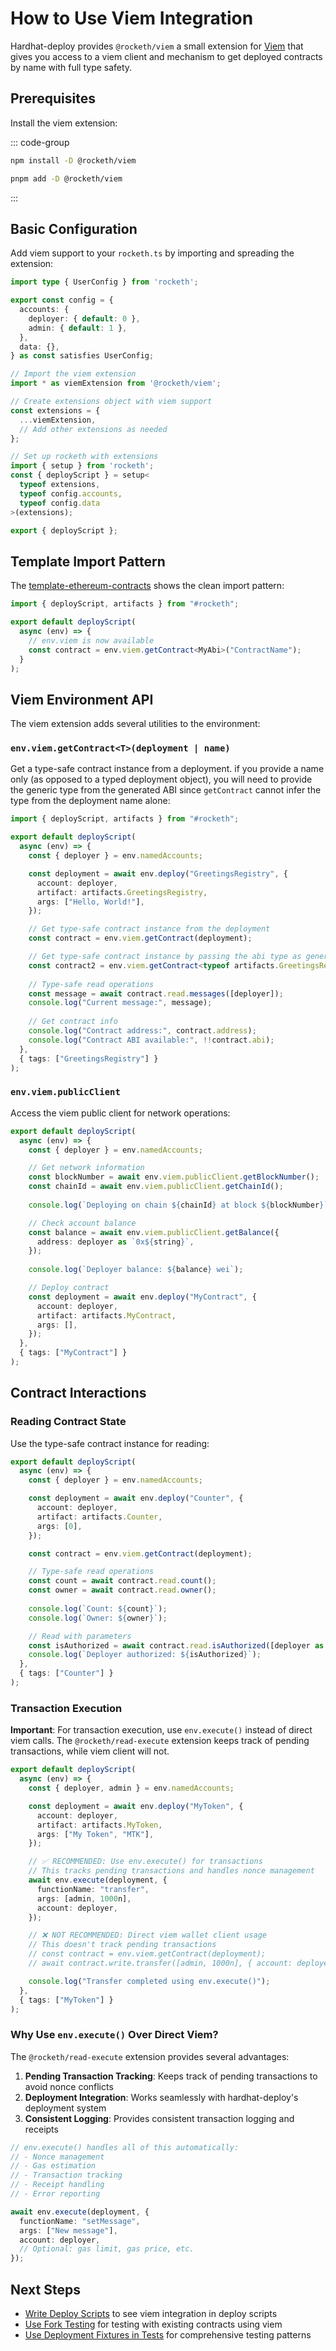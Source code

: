 # How to Use Viem Integration

Hardhat-deploy provides `@rocketh/viem` a small extension for [Viem](https://viem.sh) that gives you access to a viem client and mechanism to get deployed contracts by name with full type safety.

## Prerequisites

Install the viem extension:

::: code-group

```bash [npm]
npm install -D @rocketh/viem
```

```bash [pnpm]
pnpm add -D @rocketh/viem
```

:::

## Basic Configuration

Add viem support to your `rocketh.ts` by importing and spreading the extension:

```typescript
import type { UserConfig } from 'rocketh';

export const config = {
  accounts: {
    deployer: { default: 0 },
    admin: { default: 1 },
  },
  data: {},
} as const satisfies UserConfig;

// Import the viem extension
import * as viemExtension from '@rocketh/viem';

// Create extensions object with viem support
const extensions = {
  ...viemExtension,
  // Add other extensions as needed
};

// Set up rocketh with extensions
import { setup } from 'rocketh';
const { deployScript } = setup<
  typeof extensions,
  typeof config.accounts,
  typeof config.data
>(extensions);

export { deployScript };
```

## Template Import Pattern

The [template-ethereum-contracts](https://github.com/wighawag/template-ethereum-contracts) shows the clean import pattern:

```typescript
import { deployScript, artifacts } from "#rocketh";

export default deployScript(
  async (env) => {
    // env.viem is now available
    const contract = env.viem.getContract<MyAbi>("ContractName");
  }
);
```

## Viem Environment API

The viem extension adds several utilities to the environment:

### `env.viem.getContract<T>(deployment | name)`

Get a type-safe contract instance from a deployment. if you provide a name only (as opposed to a typed deployment object), you will need to provide the generic type from the generated ABI since `getContract` cannot infer the type from the deployment name alone:

```typescript
import { deployScript, artifacts } from "#rocketh";

export default deployScript(
  async (env) => {
    const { deployer } = env.namedAccounts;

    const deployment = await env.deploy("GreetingsRegistry", {
      account: deployer,
      artifact: artifacts.GreetingsRegistry,
      args: ["Hello, World!"],
    });

    // Get type-safe contract instance from the deployment
    const contract = env.viem.getContract(deployment);

    // Get type-safe contract instance by passing the abi type as generic
    const contract2 = env.viem.getContract<typeof artifacts.GreetingsRegistry.abi>("GreetingsRegistry");
    
    // Type-safe read operations
    const message = await contract.read.messages([deployer]);
    console.log("Current message:", message);
    
    // Get contract info
    console.log("Contract address:", contract.address);
    console.log("Contract ABI available:", !!contract.abi);
  },
  { tags: ["GreetingsRegistry"] }
);
```

### `env.viem.publicClient`

Access the viem public client for network operations:

```typescript
export default deployScript(
  async (env) => {
    const { deployer } = env.namedAccounts;

    // Get network information
    const blockNumber = await env.viem.publicClient.getBlockNumber();
    const chainId = await env.viem.publicClient.getChainId();
    
    console.log(`Deploying on chain ${chainId} at block ${blockNumber}`);

    // Check account balance
    const balance = await env.viem.publicClient.getBalance({
      address: deployer as `0x${string}`,
    });
    
    console.log(`Deployer balance: ${balance} wei`);

    // Deploy contract
    const deployment = await env.deploy("MyContract", {
      account: deployer,
      artifact: artifacts.MyContract,
      args: [],
    });
  },
  { tags: ["MyContract"] }
);
```


## Contract Interactions

### Reading Contract State

Use the type-safe contract instance for reading:

```typescript
export default deployScript(
  async (env) => {
    const { deployer } = env.namedAccounts;

    const deployment = await env.deploy("Counter", {
      account: deployer,
      artifact: artifacts.Counter,
      args: [0],
    });

    const contract = env.viem.getContract(deployment);

    // Type-safe read operations
    const count = await contract.read.count();
    const owner = await contract.read.owner();
    
    console.log(`Count: ${count}`);
    console.log(`Owner: ${owner}`);

    // Read with parameters
    const isAuthorized = await contract.read.isAuthorized([deployer as `0x${string}`]);
    console.log(`Deployer authorized: ${isAuthorized}`);
  },
  { tags: ["Counter"] }
);
```

### Transaction Execution

**Important**: For transaction execution, use `env.execute()` instead of direct viem calls. The `@rocketh/read-execute` extension keeps track of pending transactions, while viem client will not.

```typescript
export default deployScript(
  async (env) => {
    const { deployer, admin } = env.namedAccounts;

    const deployment = await env.deploy("MyToken", {
      account: deployer,
      artifact: artifacts.MyToken,
      args: ["My Token", "MTK"],
    });

    // ✅ RECOMMENDED: Use env.execute() for transactions
    // This tracks pending transactions and handles nonce management
    await env.execute(deployment, {
      functionName: "transfer",
      args: [admin, 1000n],
      account: deployer,
    });

    // ❌ NOT RECOMMENDED: Direct viem wallet client usage
    // This doesn't track pending transactions
    // const contract = env.viem.getContract(deployment);
    // await contract.write.transfer([admin, 1000n], { account: deployer });

    console.log("Transfer completed using env.execute()");
  },
  { tags: ["MyToken"] }
);
```

### Why Use `env.execute()` Over Direct Viem?

The `@rocketh/read-execute` extension provides several advantages:

1. **Pending Transaction Tracking**: Keeps track of pending transactions to avoid nonce conflicts
2. **Deployment Integration**: Works seamlessly with hardhat-deploy's deployment system
3. **Consistent Logging**: Provides consistent transaction logging and receipts

```typescript
// env.execute() handles all of this automatically:
// - Nonce management
// - Gas estimation
// - Transaction tracking
// - Receipt handling
// - Error reporting

await env.execute(deployment, {
  functionName: "setMessage",
  args: ["New message"],
  account: deployer,
  // Optional: gas limit, gas price, etc.
});
```

## Next Steps

- [Write Deploy Scripts](./write-deploy-scripts.md) to see viem integration in deploy scripts
- [Use Fork Testing](./use-fork-testing.md) for testing with existing contracts using viem
- [Use Deployment Fixtures in Tests](./deployment-fixtures-in-tests.md) for comprehensive testing patterns

